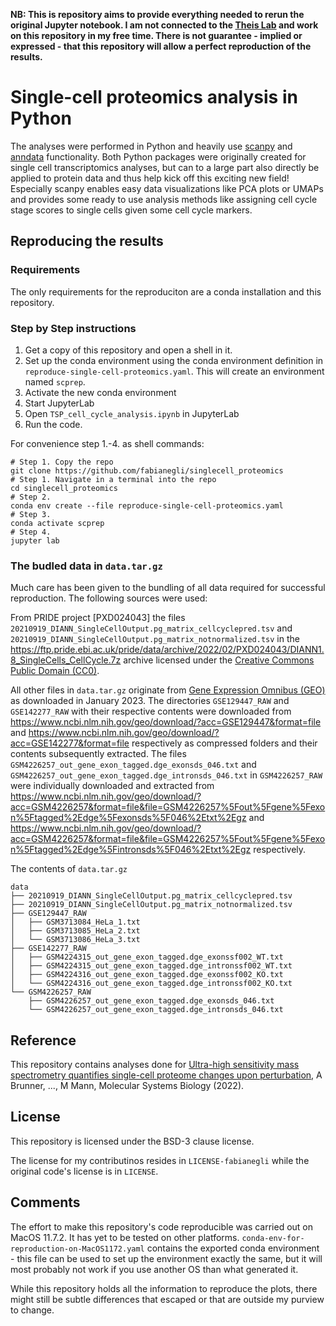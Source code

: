 **NB: This is repository aims to provide everything needed to rerun the original Jupyter notebook. I am not connected to the [Theis Lab](https://github.com/theislab) and work on this repository in my free time. There is not guarantee - implied or expressed - that this repository will allow a perfect reproduction of the results.**

# Single-cell proteomics analysis in Python

The analyses were performed in Python and heavily use [scanpy](https://scanpy.readthedocs.io/en/stable/) and [anndata](https://anndata.readthedocs.io/en/latest/) functionality. Both Python packages were originally created for single cell transcriptomics analyses, but can to a large part also directly be applied to protein data and thus help kick off this exciting new field! Especially scanpy enables easy data visualizations like PCA plots or UMAPs and provides some ready to use analysis methods like assigning cell cycle stage scores to single cells given some cell cycle markers.

## Reproducing the results

### Requirements

The only requirements for the reproduciton are a conda installation and this repository.

### Step by Step instructions

1. Get a copy of this repository and open a shell in it.
2. Set up the conda environment using the conda environment definition in `reproduce-single-cell-proteomics.yaml`.
   This will create an environment named `scprep`.
3. Activate the new conda environment
4. Start JupyterLab
5. Open `TSP_cell_cycle_analysis.ipynb` in JupyterLab
6. Run the code.

For convenience step 1.-4. as shell commands:

```shell
# Step 1. Copy the repo
git clone https://github.com/fabianegli/singlecell_proteomics
# Step 1. Navigate in a terminal into the repo
cd singlecell_proteomics
# Step 2.
conda env create --file reproduce-single-cell-proteomics.yaml
# Step 3.
conda activate scprep
# Step 4.
jupyter lab
```

### The budled data in `data.tar.gz`

Much care has been given to the bundling of all data required for successful reproduction.
The following sources were used:

From PRIDE project [PXD024043] the files `20210919_DIANN_SingleCellOutput.pg_matrix_cellcyclepred.tsv` and `20210919_DIANN_SingleCellOutput.pg_matrix_notnormalized.tsv` in the
https://ftp.pride.ebi.ac.uk/pride/data/archive/2022/02/PXD024043/DIANN1.8_SingleCells_CellCycle.7z archive licensed under the [Creative Commons Public Domain (CC0)](https://creativecommons.org/share-your-work/public-domain/cc0/).

All other files in `data.tar.gz` originate from [Gene Expression Omnibus (GEO)](https://www.ncbi.nlm.nih.gov/gds/) as downloaded in January 2023.
The directories `GSE129447_RAW` and `GSE142277_RAW` with their respective contents were downloaded from https://www.ncbi.nlm.nih.gov/geo/download/?acc=GSE129447&format=file and https://www.ncbi.nlm.nih.gov/geo/download/?acc=GSE142277&format=file respectively as compressed folders and their contents subsequently extracted.
The files `GSM4226257_out_gene_exon_tagged.dge_exonsds_046.txt` and `GSM4226257_out_gene_exon_tagged.dge_intronsds_046.txt` in `GSM4226257_RAW` were individually downloaded and extracted from https://www.ncbi.nlm.nih.gov/geo/download/?acc=GSM4226257&format=file&file=GSM4226257%5Fout%5Fgene%5Fexon%5Ftagged%2Edge%5Fexonsds%5F046%2Etxt%2Egz and https://www.ncbi.nlm.nih.gov/geo/download/?acc=GSM4226257&format=file&file=GSM4226257%5Fout%5Fgene%5Fexon%5Ftagged%2Edge%5Fintronsds%5F046%2Etxt%2Egz respectively.

The contents of `data.tar.gz`

```
data
├── 20210919_DIANN_SingleCellOutput.pg_matrix_cellcyclepred.tsv
├── 20210919_DIANN_SingleCellOutput.pg_matrix_notnormalized.tsv
├── GSE129447_RAW
│   ├── GSM3713084_HeLa_1.txt
│   ├── GSM3713085_HeLa_2.txt
│   └── GSM3713086_HeLa_3.txt
├── GSE142277_RAW
│   ├── GSM4224315_out_gene_exon_tagged.dge_exonssf002_WT.txt
│   ├── GSM4224315_out_gene_exon_tagged.dge_intronssf002_WT.txt
│   ├── GSM4224316_out_gene_exon_tagged.dge_exonssf002_KO.txt
│   └── GSM4224316_out_gene_exon_tagged.dge_intronssf002_KO.txt
└── GSM4226257_RAW
    ├── GSM4226257_out_gene_exon_tagged.dge_exonsds_046.txt
    └── GSM4226257_out_gene_exon_tagged.dge_intronsds_046.txt
```

## Reference

This repository contains analyses done for [Ultra-high sensitivity mass spectrometry quantifies single-cell proteome changes upon perturbation](https://doi.org/10.15252/msb.202110798), A Brunner, ..., M Mann, Molecular Systems Biology (2022).

## License

This repository is licensed under the BSD-3 clause license.

The license for my contributinos resides in `LICENSE-fabianegli` while the original code's license is in `LICENSE`.

## Comments

The effort to make this repository's code reproducible was carried out on MacOS 11.7.2. It has yet to be tested on other platforms.
`conda-env-for-reproduction-on-MacOS1172.yaml` contains the exported conda environment - this file can be used to set up the environment exactly the same, but it will most probably not work if you use another OS than what generated it.

While this repository holds all the information to reproduce the plots, there might still be subtle differences that escaped or that are outside my purview to change.
